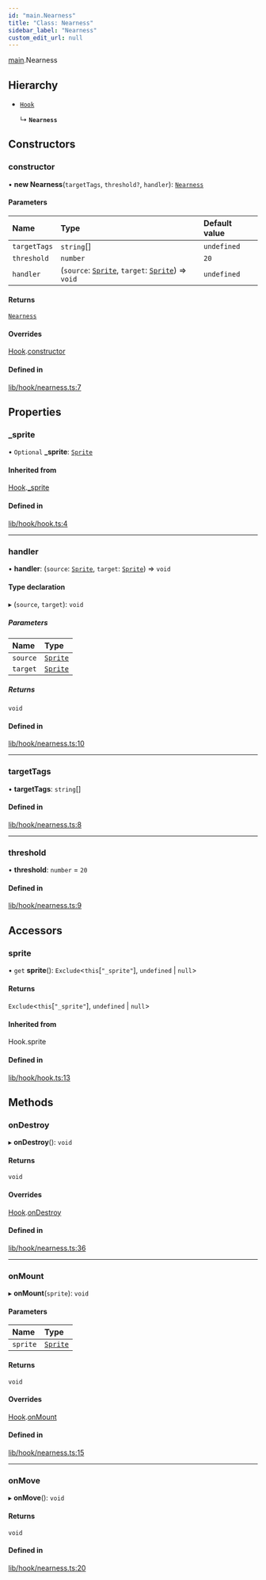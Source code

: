 ```yaml
---
id: "main.Nearness"
title: "Class: Nearness"
sidebar_label: "Nearness"
custom_edit_url: null
---
```


[main](../modules/main.md).Nearness

## Hierarchy

- [`Hook`](main.Hook.md)

  ↳ **`Nearness`**

## Constructors

### constructor

• **new Nearness**(`targetTags`, `threshold?`, `handler`): [`Nearness`](main.Nearness.md)

#### Parameters

| Name | Type | Default value |
| :------ | :------ | :------ |
| `targetTags` | `string`[] | `undefined` |
| `threshold` | `number` | `20` |
| `handler` | (`source`: [`Sprite`](sprite.Sprite.md), `target`: [`Sprite`](sprite.Sprite.md)) => `void` | `undefined` |

#### Returns

[`Nearness`](main.Nearness.md)

#### Overrides

[Hook](main.Hook.md).[constructor](main.Hook.md#constructor)

#### Defined in

[lib/hook/nearness.ts:7](https://github.com/rycont/stadium/blob/85a354b/lib/hook/nearness.ts#L7)

## Properties

### \_sprite

• `Optional` **\_sprite**: [`Sprite`](sprite.Sprite.md)

#### Inherited from

[Hook](main.Hook.md).[_sprite](main.Hook.md#_sprite)

#### Defined in

[lib/hook/hook.ts:4](https://github.com/rycont/stadium/blob/85a354b/lib/hook/hook.ts#L4)

___

### handler

• **handler**: (`source`: [`Sprite`](sprite.Sprite.md), `target`: [`Sprite`](sprite.Sprite.md)) => `void`

#### Type declaration

▸ (`source`, `target`): `void`

##### Parameters

| Name | Type |
| :------ | :------ |
| `source` | [`Sprite`](sprite.Sprite.md) |
| `target` | [`Sprite`](sprite.Sprite.md) |

##### Returns

`void`

#### Defined in

[lib/hook/nearness.ts:10](https://github.com/rycont/stadium/blob/85a354b/lib/hook/nearness.ts#L10)

___

### targetTags

• **targetTags**: `string`[]

#### Defined in

[lib/hook/nearness.ts:8](https://github.com/rycont/stadium/blob/85a354b/lib/hook/nearness.ts#L8)

___

### threshold

• **threshold**: `number` = `20`

#### Defined in

[lib/hook/nearness.ts:9](https://github.com/rycont/stadium/blob/85a354b/lib/hook/nearness.ts#L9)

## Accessors

### sprite

• `get` **sprite**(): `Exclude`\<`this`[``"_sprite"``], `undefined` \| ``null``\>

#### Returns

`Exclude`\<`this`[``"_sprite"``], `undefined` \| ``null``\>

#### Inherited from

Hook.sprite

#### Defined in

[lib/hook/hook.ts:13](https://github.com/rycont/stadium/blob/85a354b/lib/hook/hook.ts#L13)

## Methods

### onDestroy

▸ **onDestroy**(): `void`

#### Returns

`void`

#### Overrides

[Hook](main.Hook.md).[onDestroy](main.Hook.md#ondestroy)

#### Defined in

[lib/hook/nearness.ts:36](https://github.com/rycont/stadium/blob/85a354b/lib/hook/nearness.ts#L36)

___

### onMount

▸ **onMount**(`sprite`): `void`

#### Parameters

| Name | Type |
| :------ | :------ |
| `sprite` | [`Sprite`](sprite.Sprite.md) |

#### Returns

`void`

#### Overrides

[Hook](main.Hook.md).[onMount](main.Hook.md#onmount)

#### Defined in

[lib/hook/nearness.ts:15](https://github.com/rycont/stadium/blob/85a354b/lib/hook/nearness.ts#L15)

___

### onMove

▸ **onMove**(): `void`

#### Returns

`void`

#### Defined in

[lib/hook/nearness.ts:20](https://github.com/rycont/stadium/blob/85a354b/lib/hook/nearness.ts#L20)
